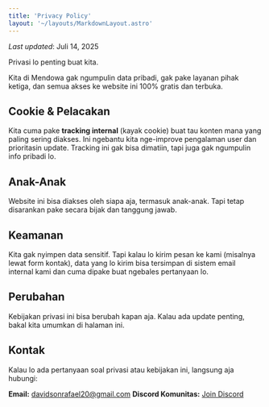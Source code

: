 ```yaml
---
title: 'Privacy Policy'
layout: '~/layouts/MarkdownLayout.astro'
---
```


_Last updated_: Juli 14, 2025

Privasi lo penting buat kita.

Kita di Mendowa gak ngumpulin data pribadi, gak pake layanan pihak ketiga, dan semua akses ke website ini 100% gratis dan terbuka.

## Cookie & Pelacakan

Kita cuma pake **tracking internal** (kayak cookie) buat tau konten mana yang paling sering diakses. Ini ngebantu kita nge-improve pengalaman user dan prioritasin update. Tracking ini gak bisa dimatiin, tapi juga gak ngumpulin info pribadi lo.

## Anak-Anak

Website ini bisa diakses oleh siapa aja, termasuk anak-anak. Tapi tetap disarankan pake secara bijak dan tanggung jawab.

## Keamanan

Kita gak nyimpen data sensitif. Tapi kalau lo kirim pesan ke kami (misalnya lewat form kontak), data yang lo kirim bisa tersimpan di sistem email internal kami dan cuma dipake buat ngebales pertanyaan lo.

## Perubahan

Kebijakan privasi ini bisa berubah kapan aja. Kalau ada update penting, bakal kita umumkan di halaman ini.

## Kontak

Kalau lo ada pertanyaan soal privasi atau kebijakan ini, langsung aja hubungi:

**Email:** davidsonrafael20@gmail.com
**Discord Komunitas:** [Join Discord](#)
